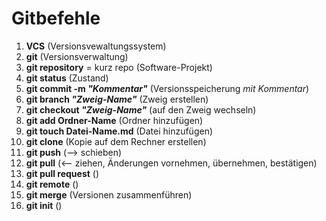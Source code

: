 # Gitbefehle

1. **VCS** (Versionsvewaltungssystem)
2. **git** (Versionsverwaltung)
3. **git repository** = kurz repo (Software-Projekt)
4. **git status** (Zustand)
5. **git commit -m *"Kommentar"*** (Versionsspeicherung *mit Kommentar*)
6. **git branch *"Zweig-Name"*** (Zweig erstellen)
7. **git checkout *"Zweig-Name"*** (auf den Zweig wechseln)
8. **git add Ordner-Name** (Ordner hinzufügen)
9. **git touch Datei-Name.md** (Datei hinzufügen)
10. **git clone** (Kopie auf dem Rechner erstellen)
11. **git push** (--> schieben)
12. **git pull** (<-- ziehen, Änderungen vornehmen, übernehmen, bestätigen)
13. **git pull request** ()
14. **git remote** ()
15. **git merge** (Versionen zusammenführen)
16. **git init** ()